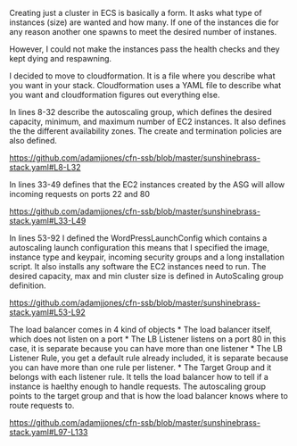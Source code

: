 Creating just a cluster in ECS is basically a form. It asks what type of instances (size) are wanted and how many. If one of the instances die for any reason another one spawns to meet the desired number of instanes.

However, I could not make the instances pass the health checks and they kept dying and respawning.

I decided to move to cloudformation. It is a file where you describe what you want in your stack. Cloudformation uses a YAML file to describe what you want and cloudformation figures out everything else.

In lines 8-32 describe the autoscaling group, which defines the desired capacity, minimum, and maximum number of EC2 instances. It also defines the the different availability zones. The create and termination policies are also defined.

https://github.com/adamjjones/cfn-ssb/blob/master/sunshinebrass-stack.yaml#L8-L32

In lines 33-49 defines that the EC2 instances created by the ASG will allow incoming requests on ports 22 and 80

https://github.com/adamjjones/cfn-ssb/blob/master/sunshinebrass-stack.yaml#L33-L49

In lines 53-92 I defined the WordPressLaunchConfig which contains a autoscaling launch configuration this means that I specified the image, instance type and keypair, incoming security groups and a long installation script. It also installs any software the EC2 instances need to run. The desired capacity, max and min cluster size is defined in AutoScaling group definition.

https://github.com/adamjjones/cfn-ssb/blob/master/sunshinebrass-stack.yaml#L53-L92

The load balancer comes in 4 kind of objects
	* The load balancer itself, which does not listen on a port
	* The LB Listener listens on a port 80 in this case, it is separate because you can have more than one listener
	* The LB Listener Rule, you get a default rule already included, it is separate because you can have more than one rule per listener.
	* The Target Group and it belongs with each listener rule. It tells the load balancer how to tell if a instance is haelthy enough to handle requests.
		The autoscaling group points to the target group and that is how the load balancer knows where to route requests to.

https://github.com/adamjjones/cfn-ssb/blob/master/sunshinebrass-stack.yaml#L97-L133		
